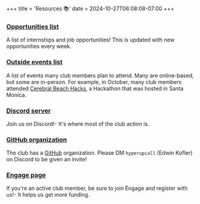 +++
title = 'Resources 📚'
date = 2024-10-27T06:08:08-07:00
+++

### **[Opportunities list](https://docs.google.com/document/d/1_-XTBeIUMNyCop7mplRdYe8oQW7bbFstlBB5oZ5Jmro)**

A list of internships and job opportunities! This is updated with new opportunities every week.


### **[Outside events list](https://docs.google.com/document/d/1laJ_bg_kh00K6bx4GjRReRwOh_88eQH1vl2hRBIEkmE/)**

A list of events many club members plan to attend. Many are online-based, but some are in-person. For example, in October, many club members attended [Cerebral Beach Hacks](https://hack.cerebralbeach.com), a Hackathon that was hosted in Santa Monica.


### **[Discord server](https://discord.com/invite/pcRzzAESWJ)**

Join us on Discord!- It's where most of the club action is.

### **[GitHub organization](https://github.com/ecc-computing-club)**

The club has a [GitHub](https://github.com) organization. Please DM `hyperupcall` (Edwin Kofler) on Discord to be given an invite!

### **[Engage page](https://elcamino.campuslabs.com/engage/organization/computerinformationsystems)**

If you're an active club member, be sure to join Engage and register with us!- It helps us get more funding.


